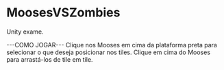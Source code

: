 # MoosesVSZombies
Unity exame.

---COMO JOGAR---
Clique nos Mooses em cima da plataforma preta para selecionar o que deseja posicionar nos tiles.
Clique em cima do Mooses para arrastá-los de tile em tile.
